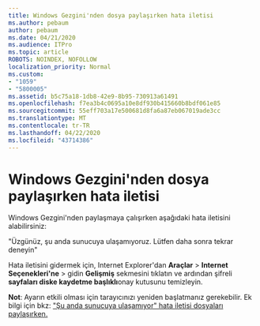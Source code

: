 ```yaml
---
title: Windows Gezgini'nden dosya paylaşırken hata iletisi
ms.author: pebaum
author: pebaum
ms.date: 04/21/2020
ms.audience: ITPro
ms.topic: article
ROBOTS: NOINDEX, NOFOLLOW
localization_priority: Normal
ms.custom:
- "1059"
- "5800005"
ms.assetid: b5c75a18-1db8-42e9-8b95-730913a61491
ms.openlocfilehash: f7ea3b4c0695a10e8df930b415660b8bdf061e85
ms.sourcegitcommit: 55eff703a17e500681d8fa6a87eb067019ade3cc
ms.translationtype: MT
ms.contentlocale: tr-TR
ms.lasthandoff: 04/22/2020
ms.locfileid: "43714386"
---
```

# <a name="error-message-when-sharing-files-from-windows-explorer"></a>Windows Gezgini'nden dosya paylaşırken hata iletisi

Windows Gezgini'nden paylaşmaya çalışırken aşağıdaki hata iletisini alabilirsiniz:
  
"Üzgünüz, şu anda sunucuya ulaşamıyoruz. Lütfen daha sonra tekrar deneyin"
  
Hata iletisini gidermek için, Internet Explorer'dan **Araçlar** \> **Internet Seçenekleri'ne** \> gidin **Gelişmiş** sekmesini tıklatın ve ardından şifreli **sayfaları diske kaydetme başlıklı**onay kutusunu temizleyin.
  
 **Not**: Ayarın etkili olması için tarayıcınızı yeniden başlatmanız gerekebilir. Ek bilgi için bkz: ["Şu anda sunucuya ulaşamıyor" hata iletisi dosyaları paylaşırken.](https://go.microsoft.com/fwlink/?linkid=2022914)
  